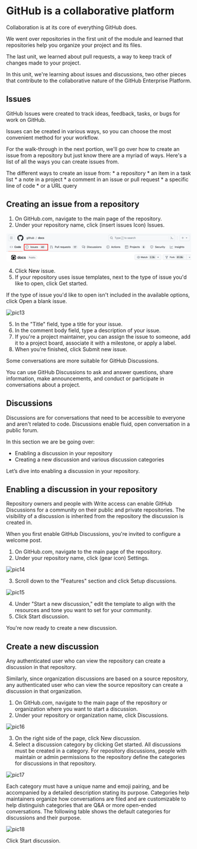# GitHub is a collaborative platform
Collaboration is at its core of everything GitHub does.

We went over repositories in the first unit of the module and learned that repositories help you organize your project and its files.

The last unit, we learned about pull requests, a way to keep track of changes made to your project.

In this unit, we're learning about issues and discussions, two other pieces that contribute to the collaborative nature of the GitHub Enterprise Platform.

## Issues
GitHub Issues were created to track ideas, feedback, tasks, or bugs for work on GitHub.

Issues can be created in various ways, so you can choose the most convenient method for your workflow.

For the walk-through in the next portion, we'll go over how to create an issue from a repository but just know there are a myriad of ways. Here's a list of all the ways you can create issues from.

The different ways to create an issue from:
    * a repository
    * an item in a task list
    * a note in a project
    * a comment in an issue or pull request
    * a specific line of code
    * or a URL query

## Creating an issue from a repository
1. On GitHub.com, navigate to the main page of the repository.
2. Under your repository name, click (insert issues Icon) Issues.
   
<kbd>
   <img src="https://github.com/MinenhleNkosi/Everything-Git-Github/blob/main/4.%20Intro%20to%20GitHub/images/12.png?raw=true" height="auto" width="500" />
</kbd>

4. Click New issue.
5. If your repository uses issue templates, next to the type of issue you'd like to open, click Get started.

If the type of issue you'd like to open isn't included in the available options, click Open a blank issue.

![pic13]()

5. In the "Title" field, type a title for your issue.
6. In the comment body field, type a description of your issue.
7. If you're a project maintainer, you can assign the issue to someone, add it to a project board, associate it with a milestone, or apply a label.
8. When you're finished, click Submit new issue.

Some conversations are more suitable for GitHub Discussions.

You can use GitHub Discussions to ask and answer questions, share information, make announcements, and conduct or participate in conversations about a project.

## Discussions
Discussions are for conversations that need to be accessible to everyone and aren't related to code. Discussions enable fluid, open conversation in a public forum.

In this section we are be going over:
* Enabling a discussion in your repository
* Creating a new discussion and various discussion categories

Let’s dive into enabling a discussion in your repository.

## Enabling a discussion in your repository
Repository owners and people with Write access can enable GitHub Discussions for a community on their public and private repositories. The visibility of a discussion is inherited from the repository the discussion is created in.

When you first enable GitHub Discussions, you're invited to configure a welcome post.

1. On GitHub.com, navigate to the main page of the repository.
2. Under your repository name, click (gear icon) Settings.

![pic14]()

3. Scroll down to the "Features" section and click Setup discussions.

![pic15]()

4. Under "Start a new discussion," edit the template to align with the resources and tone you want to set for your community.
5. Click Start discussion.

You're now ready to create a new discussion.

## Create a new discussion
Any authenticated user who can view the repository can create a discussion in that repository.

Similarly, since organization discussions are based on a source repository, any authenticated user who can view the source repository can create a discussion in that organization.

1. On GitHub.com, navigate to the main page of the repository or organization where you want to start a discussion.
2. Under your repository or organization name, click Discussions.

![pic16]()

3. On the right side of the page, click New discussion.
4. Select a discussion category by clicking Get started. All discussions must be created in a category. For repository discussions, people with maintain or admin permissions to the repository define the categories for discussions in that repository.

![pic17]()

Each category must have a unique name and emoji pairing, and be accompanied by a detailed description stating its purpose. Categories help maintainers organize how conversations are filed and are customizable to help distinguish categories that are Q&A or more open-ended conversations. The following table shows the default categories for discussions and their purpose.

![pic18]()

Click Start discussion.
